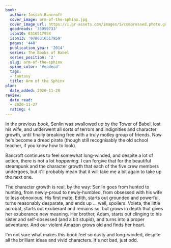 ```yaml
---
book:
  author: Josiah Bancroft
  cover_image: arm-of-the-sphinx.jpg
  cover_image_url: https://i.gr-assets.com/images/S/compressed.photo.goodreads.com/books/1509574820l/35959733.jpg
  goodreads: '35959733'
  isbn10: 031651795X
  isbn13: '9780316517959'
  pages: '448'
  publication_year: '2014'
  series: The Books of Babel
  series_position: '2'
  slug: arm-of-the-sphinx
  spine_color: '#eadecd'
  tags:
  - fantasy
  title: Arm of the Sphinx
plan:
  date_added: 2020-11-28
review:
  date_read:
  - 2020-11-27
  rating: 4
---
```


In the previous book, Senlin was swallowed up by the Tower of Babel, lost his wife, and underwent all sorts of terrors
and indignities and character growth, until finally breaking free with a truly motley group of friends. Now he's become
a dread pirate (though still recognisably the old school teacher, if you know how to look).

Bancroft continues to feel somewhat long-winded, and despite a lot of action, there is not a lot *happening*. I can
forgive that for the beautiful steampunk and the character growth that each of the five crew members undergoes, but
it'll probably mean that it will take me a bit again to take up the next one.

The character growth is real, by the way: Senlin goes from hunted to hunting, from newly-proud to newly-humbled, from
obsessed with his wife to less obnoxious. His first mate, Edith, starts out grounded and powerful, turns reasonably
desparate, and ends up … well, spoilers. Voleta, the little acrobat, starts out exuberant and remains so, but grows in
depth that gives her exuberance new meaning. Her brother, Adam, starts out clinging to his sister and self-obsessed (and
a bit stupid), and turns into a proper adventurer. And our violent Amazon grows old and finds her heart.

I'm not sure what makes this book feel so dusty and long-winded, despite all the brilliant ideas and vivid characters.
It's not bad, just odd.
